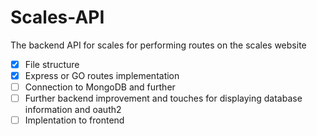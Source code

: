 # Scales-API
The backend API for scales for performing routes on the scales website

- [x] File structure 
- [x] Express or GO routes implementation
- [ ] Connection to MongoDB and further 
- [ ] Further backend improvement and touches for displaying database information and oauth2
- [ ] Implentation to frontend 
